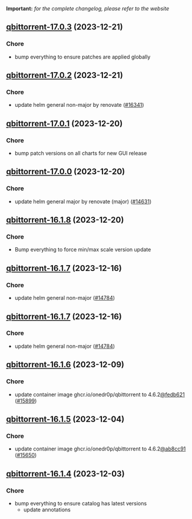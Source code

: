 **Important:**
*for the complete changelog, please refer to the website*




## [qbittorrent-17.0.3](https://github.com/truecharts/charts/compare/qbittorrent-17.0.2...qbittorrent-17.0.3) (2023-12-21)

### Chore

- bump everything to ensure patches are applied globally
  
  


## [qbittorrent-17.0.2](https://github.com/truecharts/charts/compare/qbittorrent-17.0.1...qbittorrent-17.0.2) (2023-12-21)

### Chore

- update helm general non-major by renovate ([#16341](https://github.com/truecharts/charts/issues/16341))
  
  


## [qbittorrent-17.0.1](https://github.com/truecharts/charts/compare/qbittorrent-17.0.0...qbittorrent-17.0.1) (2023-12-20)

### Chore

- bump patch versions on all charts for new GUI release
  
  


## [qbittorrent-17.0.0](https://github.com/truecharts/charts/compare/qbittorrent-16.1.8...qbittorrent-17.0.0) (2023-12-20)

### Chore

- update helm general major by renovate (major) ([#14631](https://github.com/truecharts/charts/issues/14631))
  
  


## [qbittorrent-16.1.8](https://github.com/truecharts/charts/compare/qbittorrent-16.1.7...qbittorrent-16.1.8) (2023-12-20)

### Chore

- Bump everything to force min/max scale version update
  
  


## [qbittorrent-16.1.7](https://github.com/truecharts/charts/compare/qbittorrent-16.1.6...qbittorrent-16.1.7) (2023-12-16)

### Chore

- update helm general non-major ([#14784](https://github.com/truecharts/charts/issues/14784))
  
  


## [qbittorrent-16.1.7](https://github.com/truecharts/charts/compare/qbittorrent-16.1.6...qbittorrent-16.1.7) (2023-12-16)

### Chore

- update helm general non-major ([#14784](https://github.com/truecharts/charts/issues/14784))
  
  


## [qbittorrent-16.1.6](https://github.com/truecharts/charts/compare/qbittorrent-16.1.5...qbittorrent-16.1.6) (2023-12-09)

### Chore

- update container image ghcr.io/onedr0p/qbittorrent to 4.6.2[@fedb621](https://github.com/fedb621) ([#15899](https://github.com/truecharts/charts/issues/15899))
  
  


## [qbittorrent-16.1.5](https://github.com/truecharts/charts/compare/qbittorrent-16.1.4...qbittorrent-16.1.5) (2023-12-04)

### Chore

- update container image ghcr.io/onedr0p/qbittorrent to 4.6.2[@ab8cc91](https://github.com/ab8cc91) ([#15650](https://github.com/truecharts/charts/issues/15650))
  
  


## [qbittorrent-16.1.4](https://github.com/truecharts/charts/compare/qbittorrent-16.1.3...qbittorrent-16.1.4) (2023-12-03)

### Chore

- bump everything to ensure catalog has latest versions
  - update annotations
  
  




